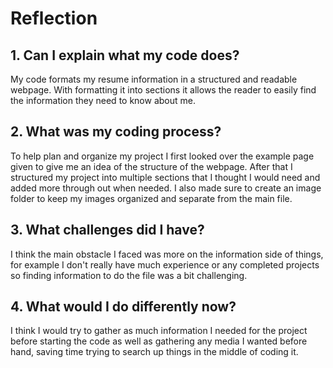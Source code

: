 
# Reflection

## 1. Can I explain what my code does?

My code formats my resume information in a structured and readable webpage.
With formatting it into sections it allows the reader to easily find the 
information they need to know about me. 

## 2. What was my coding process?

To help plan and organize my project I first looked over the example page
given to give me an idea of the structure of the webpage. After that I
structured my project into multiple sections that I thought I would need
and added more through out when needed. I also made sure to create an image
folder to keep my images organized and separate from the main file. 

## 3. What challenges did I have?

I think the main obstacle I faced was more on the information side of things,
for example I don't really have much experience or any completed projects
so finding information to do the file was a bit challenging.

## 4. What would I do differently now?
I think I would try to gather as much information I needed for the project
before starting the code as well as gathering any media I wanted before hand,
saving time trying to search up things in the middle of coding it. 